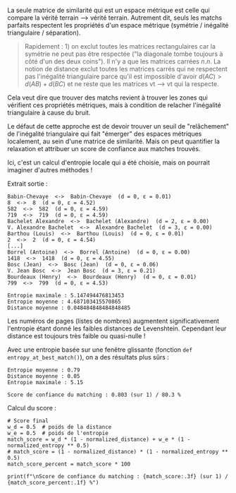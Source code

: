 La seule matrice de similarité qui est un espace métrique est celle qui compare la vérité terrain --> vérité terrain.
Autrement dit, seuls les matchs parfaits respectent les propriétés d'un espace métrique (symétrie / inégalité triangulaire / séparation).

> Rapidement : 1) on exclut toutes les matrices rectangulaires car la symétrie ne peut pas être respectée ("la diagonale tombe toujours à côté d'un des deux coins"). Il n'y a que les matrices carrées $n.n$. La notion de distance exclut toutes les matrices carrés qui ne respectent pas l'inégalité triangulaire parce qu'il est impossible d'avoir $d(AC) > d(AB) + d(BC)$ et ne reste que les matrices vt --> vt qui la respecte.

Cela veut dire que trouver des matchs revient à trouver les zones qui vérifient ces propriétés métriques, mais à condition de relacher l'inégalité triangulaire à cause du bruit.

Le défaut de cette approche est de devoir trouver un seuil de "relâchement" de l'inégalité triangulaire qui fait "émerger" des espaces métriques localement, au sein d'une matrice de similarité. Mais on peut quantifier la relaxation et attribuer un score de confiance aux matches trouvés.

Ici, c'est un calcul d'entropie locale qui a été choisie, mais on pourrait imaginer d'autres méthodes !

Extrait sortie :

```
Babin-Chevaye  <->  Babin-Chevaye  (d = 0, ε = 0.01)
8  <->  8  (d = 0, ε = 4.52)
582  <->  582  (d = 0, ε = 4.59)
719  <->  719  (d = 0, ε = 4.59)
Bachelet Alexandre  <->  Bachelet (Alexandre)  (d = 2, ε = 0.00)
V. Alexandre Bachelet  <->  Alexandre Bachelet  (d = 3, ε = 0.00)
Barthou (Louis)  <->  Barthou (Louis)  (d = 0, ε = 0.01)
2  <->  2  (d = 0, ε = 4.54)
[...]
Borrel (Antoine)  <->  Borrel (Antoine)  (d = 0, ε = 0.00)
1418  <->  1418  (d = 0, ε = 4.55)
Bosc (Jean)  <->  Bosc (Jean)  (d = 0, ε = 0.06)
V. Jean Bosc  <->  Jean Bosc  (d = 3, ε = 0.21)
Bourdeaux (Henry)  <->  Bourdeaux (Henry)  (d = 0, ε = 0.01)
799  <->  799  (d = 0, ε = 4.53)

Entropie maximale : 5.147494476813453
Entropie moyenne : 4.687103415570865 
Distance moyenne : 0.048484848484848485

``` 
Les numéros de pages (listes de nombres) augmentent significativement l'entropie étant donné les faibles distances de Levenshtein.
Cependant leur distance est toujours très faible ou quasi-nulle !

Avec une entropie basée sur une fenêtre glissante (fonction `def entropy_at_best_match()`), on a des résultats plus sûrs :

```
Entropie moyenne : 0.79
Distance moyenne : 0.05
Entropie maximale : 5.15

Score de confiance du matching : 0.803 (sur 1) / 80.3 %
```

Calcul du score :

```
# Score final
w_d = 0.5  # poids de la distance
w_e = 0.5  # poids de l'entropie
match_score = w_d * (1 - normalized_distance) + w_e * (1 - normalized_entropy ** 0.5)
# match_score = (1 - normalized_distance) * (1 - normalized_entropy ** 0.5)
match_score_percent = match_score * 100

print(f"\nScore de confiance du matching : {match_score:.3f} (sur 1) / {match_score_percent:.1f} %")
```